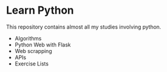 # Learn Python
This repository contains almost all my studies involving python.
<ul>
  <li>Algorithms</li>
  <li>Python Web with Flask</li>
  <li>Web scrapping</li>
  <li>APIs</li>
  <li>Exercise Lists</li>
</ul>
